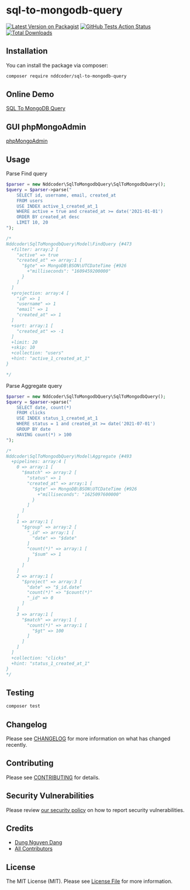 # sql-to-mongodb-query

[![Latest Version on Packagist](https://img.shields.io/packagist/v/nddcoder/sql-to-mongodb-query.svg?style=flat-square)](https://packagist.org/packages/nddcoder/sql-to-mongodb-query)
[![GitHub Tests Action Status](https://img.shields.io/github/actions/workflow/status/dangdungcntt/sql-to-mongodb-query/run-tests.yml?branch=master)](https://github.com/dangdungcntt/sql-to-mongodb-query/actions?query=workflow%3Atests+branch%3Amaster)
[![Total Downloads](https://img.shields.io/packagist/dt/nddcoder/sql-to-mongodb-query.svg?style=flat-square)](https://packagist.org/packages/nddcoder/sql-to-mongodb-query)

## Installation

You can install the package via composer:

```bash
composer require nddcoder/sql-to-mongodb-query
```

## Online Demo

[SQL To MongoDB Query](https://nddapp.com/sql-to-mongodb-query-converter.html)

## GUI phpMongoAdmin

[phpMongoAdmin](https://github.com/dangdungcntt/phpmongoadmin)

## Usage

Parse Find query

```php
$parser = new Nddcoder\SqlToMongodbQuery\SqlToMongodbQuery();
$query = $parser->parse("
    SELECT id, username, email, created_at 
    FROM users
    USE INDEX active_1_created_at_1
    WHERE active = true and created_at >= date('2021-01-01') 
    ORDER BY created_at desc 
    LIMIT 10, 20
");

/*
Nddcoder\SqlToMongodbQuery\Model\FindQuery {#473
  +filter: array:2 [
    "active" => true
    "created_at" => array:1 [
      "$gte" => MongoDB\BSON\UTCDateTime {#926
        +"milliseconds": "1609459200000"
      }
    ]
  ]
  +projection: array:4 [
    "id" => 1
    "username" => 1
    "email" => 1
    "created_at" => 1
  ]
  +sort: array:1 [
    "created_at" => -1
  ]
  +limit: 20
  +skip: 10
  +collection: "users"
  +hint: "active_1_created_at_1"
}

*/
```

Parse Aggregate query

```php
$parser = new Nddcoder\SqlToMongodbQuery\SqlToMongodbQuery();
$query = $parser->parse("
    SELECT date, count(*)
    FROM clicks
    USE INDEX status_1_created_at_1
    WHERE status = 1 and created_at >= date('2021-07-01') 
    GROUP BY date
    HAVING count(*) > 100
");

/*
Nddcoder\SqlToMongodbQuery\Model\Aggregate {#493
  +pipelines: array:4 [
    0 => array:1 [
      "$match" => array:2 [
        "status" => 1
        "created_at" => array:1 [
          "$gte" => MongoDB\BSON\UTCDateTime {#926
            +"milliseconds": "1625097600000"
          }
        ]
      ]
    ]
    1 => array:1 [
      "$group" => array:2 [
        "_id" => array:1 [
          "date" => "$date"
        ]
        "count(*)" => array:1 [
          "$sum" => 1
        ]
      ]
    ]
    2 => array:1 [
      "$project" => array:3 [
        "date" => "$_id.date"
        "count(*)" => "$count(*)"
        "_id" => 0
      ]
    ]
    3 => array:1 [
      "$match" => array:1 [
        "count(*)" => array:1 [
          "$gt" => 100
        ]
      ]
    ]
  ]
  +collection: "clicks"
  +hint: "status_1_created_at_1"
}
*/
```

## Testing

``` bash
composer test
```

## Changelog

Please see [CHANGELOG](CHANGELOG.md) for more information on what has changed recently.

## Contributing

Please see [CONTRIBUTING](.github/CONTRIBUTING.md) for details.

## Security Vulnerabilities

Please review [our security policy](../../security/policy) on how to report security vulnerabilities.

## Credits

- [Dung Nguyen Dang](https://github.com/dangdungcntt)
- [All Contributors](../../contributors)

## License

The MIT License (MIT). Please see [License File](LICENSE.md) for more information.
